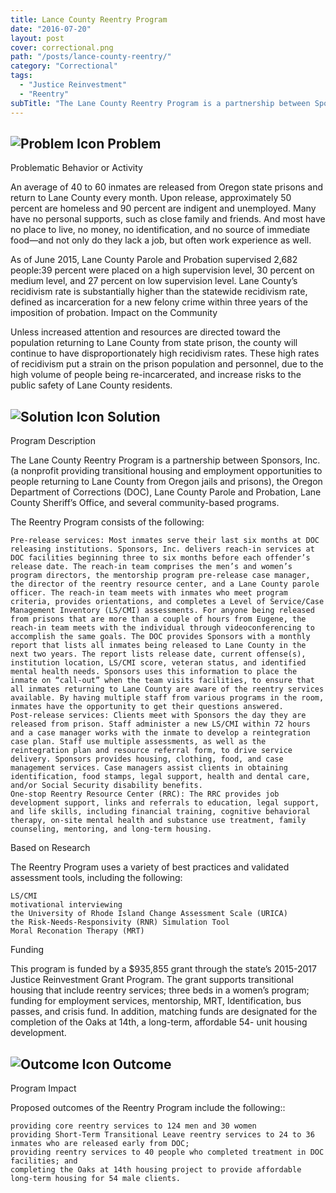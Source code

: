 ```yaml
---
title: Lance County Reentry Program
date: "2016-07-20"
layout: post
cover: correctional.png
path: "/posts/lance-county-reentry/"
category: "Correctional"
tags:
  - "Justice Reinvestment"
  - "Reentry"
subTitle: "The Lane County Reentry Program is a partnership between Sponsors, Inc. (a nonprofit providing transitional housing and employment opportunities to people returning to Lane County from Oregon jails and prisons), the Oregon Department of Corrections (DOC), Lane County Parole and Probation, Lane County Sheriff’s Office, and several community-based programs."
---
```

## ![Problem Icon](https://github.com/google/material-design-icons/raw/master/alert/1x_web/ic_error_outline_black_48dp.png "Problem") Problem

Problematic Behavior or Activity

An average of 40 to 60 inmates are released from Oregon state prisons and return to Lane County every month. Upon release, approximately 50 percent are homeless and 90 percent are indigent and unemployed. Many have no personal supports, such as close family and friends. And most have no place to live, no money, no identification, and no source of immediate food—and not only do they lack a job, but often work experience as well.

As of June 2015, Lane County Parole and Probation supervised 2,682 people:39 percent were placed on a high supervision level, 30 percent on medium level, and 27 percent on low supervision level. Lane County’s recidivism rate is substantially higher than the statewide recidivism rate, defined as incarceration for a new felony crime within three years of the imposition of probation.
Impact on the Community

Unless increased attention and resources are directed toward the population returning to Lane County from state prison, the county will continue to have disproportionately high recidivism rates. These high rates of recidivism put a strain on the prison population and personnel, due to the high volume of people being re-incarcerated, and increase risks to the public safety of Lane County residents.
## ![Solution Icon](https://github.com/google/material-design-icons/raw/master/action/1x_web/ic_lightbulb_outline_black_48dp.png "Solution") Solution
Program Description

The Lane County Reentry Program is a partnership between Sponsors, Inc. (a nonprofit providing transitional housing and employment opportunities to people returning to Lane County from Oregon jails and prisons), the Oregon Department of Corrections (DOC), Lane County Parole and Probation, Lane County Sheriff’s Office, and several community-based programs.

The Reentry Program consists of the following:

    Pre-release services: Most inmates serve their last six months at DOC releasing institutions. Sponsors, Inc. delivers reach-in services at DOC facilities beginning three to six months before each offender’s release date. The reach-in team comprises the men’s and women’s program directors, the mentorship program pre-release case manager, the director of the reentry resource center, and a Lane County parole officer. The reach-in team meets with inmates who meet program criteria, provides orientations, and completes a Level of Service/Case Management Inventory (LS/CMI) assessments. For anyone being released from prisons that are more than a couple of hours from Eugene, the reach-in team meets with the individual through videoconferencing to accomplish the same goals. The DOC provides Sponsors with a monthly report that lists all inmates being released to Lane County in the next two years. The report lists release date, current offense(s), institution location, LS/CMI score, veteran status, and identified mental health needs. Sponsors uses this information to place the inmate on “call-out” when the team visits facilities, to ensure that all inmates returning to Lane County are aware of the reentry services available. By having multiple staff from various programs in the room, inmates have the opportunity to get their questions answered.
    Post-release services: Clients meet with Sponsors the day they are released from prison. Staff administer a new LS/CMI within 72 hours and a case manager works with the inmate to develop a reintegration case plan. Staff use multiple assessments, as well as the reintegration plan and resource referral form, to drive service delivery. Sponsors provides housing, clothing, food, and case management services. Case managers assist clients in obtaining identification, food stamps, legal support, health and dental care, and/or Social Security disability benefits.
    One-stop Reentry Resource Center (RRC): The RRC provides job development support, links and referrals to education, legal support, and life skills, including financial training, cognitive behavioral therapy, on-site mental health and substance use treatment, family counseling, mentoring, and long-term housing.

Based on Research

The Reentry Program uses a variety of best practices and validated assessment tools, including the following:

    LS/CMI
    motivational interviewing
    the University of Rhode Island Change Assessment Scale (URICA)
    the Risk-Needs-Responsivity (RNR) Simulation Tool
    Moral Reconation Therapy (MRT)

Funding

This program is funded by a $935,855 grant through the state’s 2015-2017 Justice Reinvestment Grant Program. The grant supports transitional housing that include reentry services; three beds in a women’s program; funding for employment services, mentorship, MRT, Identification, bus passes, and crisis fund. In addition, matching funds are designated for the completion of the Oaks at 14th, a long-term, affordable 54- unit housing development. 
## ![Outcome Icon](https://github.com/google/material-design-icons/raw/master/action/1x_web/ic_view_list_black_48dp.png "Outcome") Outcome
Program Impact

Proposed outcomes of the Reentry Program include the following::

    providing core reentry services to 124 men and 30 women
    providing Short-Term Transitional Leave reentry services to 24 to 36 inmates who are released early from DOC;
    providing reentry services to 40 people who completed treatment in DOC facilities; and
    completing the Oaks at 14th housing project to provide affordable long-term housing for 54 male clients.
